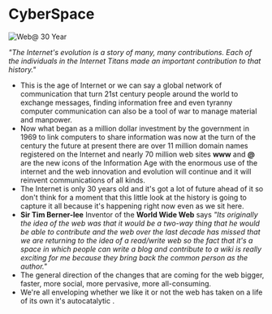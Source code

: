 # CyberSpace

![Web@ 30 Year](https://github.com/NJIT-YP32/CyberSpace/blob/main/src/images/web%4030_News.png)


*"The Internet's evolution is a story of many, many contributions. Each of the individuals in the Internet Titans made an important contribution to that history."*

* This is the age of Internet or we can say a global network of communication that turn 21st century people around the world to exchange messages, finding information free and even tyranny computer communication can also be a tool of war to manage material and manpower.
* Now what began as a million dollar investment by the government in 1969 to link computers to share information was now at the turn of the century the future at present there are over 11 million domain names registered on the Internet and nearly 70 million web sites **www** and **@** are the new icons of the Information Age with the enormous use of the internet and the web innovation and evolution will continue and it will reinvent communications of all kinds.
* The Internet is only 30 years old and it's got a lot of future ahead of it so don't think for a moment that this little look at the history is going to capture it all because it's happening right now even as we sit here.
*	**Sir Tim Berner-lee** Inventor of the **World Wide Web** says *"Its originally the idea of the web was that it would be a two-way thing that he would be able to contribute and the web over the last decade has missed that we are returning to the idea of a read/write web so the fact that it's a space in which people can write a blog and contribute to a wiki is really exciting for me because they bring back the common person as the author."*
*	The general direction of the changes that are coming for the web bigger, faster, more social, more pervasive, more all-consuming. 
*	We're all enveloping whether we like it or not the web has taken on a life of its own it's autocatalytic .


